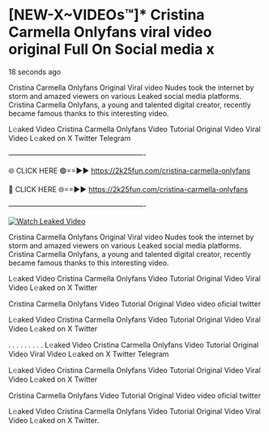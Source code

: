 # [NEW-X~VIDEOs™]* Cristina Carmella Onlyfans viral video original Full On Social media x

18 seconds ago

Cristina Carmella Onlyfans Original Viral video Nudes took the internet by storm and amazed viewers on various Leaked social media platforms. Cristina Carmella Onlyfans, a young and talented digital creator, recently became famous thanks to this interesting video.

L𝚎aked Video Cristina Carmella Onlyfans Video Tutorial Original Video Viral Video L𝚎aked on X Twitter Telegram

———————————————————-

🌐 CLICK HERE 🟢==►► https://2k25fun.com/cristina-carmella-onlyfans

🔴 CLICK HERE 🌐==►► https://2k25fun.com/cristina-carmella-onlyfans

———————————————————-

[![Watch Leaked Video](https://miro.medium.com/v2/resize:fit:828/format:webp/1*cilzJN44JGOrTw9NJCrNHA.gif "Watch Leaked Video")](https://2k25fun.com/cristina-carmella-onlyfans)

Cristina Carmella Onlyfans Original Viral video Nudes took the internet by storm and amazed viewers on various Leaked social media platforms. Cristina Carmella Onlyfans, a young and talented digital creator, recently became famous thanks to this interesting video.

L𝚎aked Video Cristina Carmella Onlyfans Video Tutorial Original Video Viral Video L𝚎aked on X Twitter

Cristina Carmella Onlyfans Video Tutorial Original Video video oficial twitter

L𝚎aked Video Cristina Carmella Onlyfans Video Tutorial Original Video Viral Video L𝚎aked on X Twitter

. . . . . . . . . L𝚎aked Video Cristina Carmella Onlyfans Video Tutorial Original Video Viral Video L𝚎aked on X Twitter Telegram

L𝚎aked Video Cristina Carmella Onlyfans Video Tutorial Original Video Viral Video L𝚎aked on X Twitter

Cristina Carmella Onlyfans Video Tutorial Original Video video oficial twitter

L𝚎aked Video Cristina Carmella Onlyfans Video Tutorial Original Video Viral Video L𝚎aked on X Twitter.